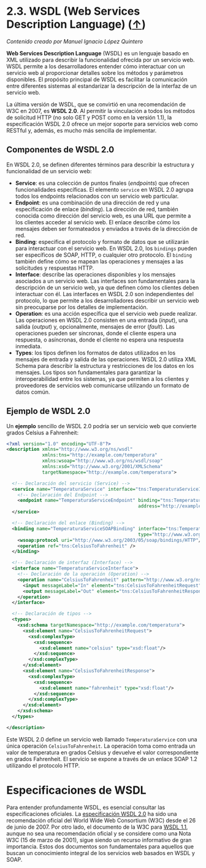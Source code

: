 # 2.3. WSDL (Web Services Description Language) ([↑](README.md))

_Contenido creado por Manuel Ignacio López Quintero_

**Web Services Description Language** (WSDL) es un lenguaje basado en XML utilizado para describir la funcionalidad ofrecida por un servicio web. WSDL permite a los desarrolladores entender cómo interactuar con un servicio web al proporcionar detalles sobre los métodos y parámetros disponibles. El propósito principal de WSDL es facilitar la comunicación entre diferentes sistemas al estandarizar la descripción de la interfaz de un servicio web.

La última versión de WSDL, que se convirtió en una recomendación de W3C en 2007, es **WSDL 2.0**. Al permitir la vinculación a todos los métodos de solicitud HTTP (no solo GET y POST como en la versión 1.1), la especificación WSDL 2.0 ofrece un mejor soporte para servicios web como RESTful y, además, es mucho más sencilla de implementar.

## Componentes de WSDL 2.0

En WSDL 2.0, se definen diferentes términos para describir la estructura y funcionalidad de un servicio web:

- **Service**: es una colección de puntos finales (*endpoints*) que ofrecen funcionalidades específicas. El elemento `service` en WSDL 2.0 agrupa todos los endpoints relacionados con un servicio web particular.
- **Endpoint**: es una combinación de una dirección de red y una especificación de enlace (*binding*). La dirección de red, también conocida como dirección del servicio web, es una URL que permite a los clientes acceder al servicio web. El enlace describe cómo los mensajes deben ser formateados y enviados a través de la dirección de red.
- **Binding**: especifica el protocolo y formato de datos que se utilizarán para interactuar con el servicio web. En WSDL 2.0, los `bindings` pueden ser específicos de SOAP, HTTP, o cualquier otro protocolo. El `binding` también define cómo se mapean las operaciones y mensajes a las solicitudes y respuestas HTTP.
- **Interface**: describe las operaciones disponibles y los mensajes asociados a un servicio web. Las interfaces son fundamentales para la descripción de un servicio web, ya que definen cómo los clientes deben interactuar con él. Las interfaces en WSDL 2.0 son independientes del protocolo, lo que permite a los desarrolladores describir un servicio web sin preocuparse por los detalles de implementación.
- **Operation**: es una acción específica que el servicio web puede realizar. Las operaciones en WSDL 2.0 consisten en una entrada (*input*), una salida (*output*) y, opcionalmente, mensajes de error (*fault*). Las operaciones pueden ser síncronas, donde el cliente espera una respuesta, o asíncronas, donde el cliente no espera una respuesta inmediata.
- **Types**: los tipos definen los formatos de datos utilizados en los mensajes de entrada y salida de las operaciones. WSDL 2.0 utiliza XML Schema para describir la estructura y restricciones de los datos en los mensajes. Los tipos son fundamentales para garantizar la interoperabilidad entre los sistemas, ya que permiten a los clientes y proveedores de servicios web comunicarse utilizando un formato de datos común.

## Ejemplo de WSDL 2.0

Un **ejemplo** sencillo de WSDL 2.0 podría ser un servicio web que convierte grados Celsius a Fahrenheit:

```xml
<?xml version="1.0" encoding="UTF-8"?>
<description xmlns="http://www.w3.org/ns/wsdl" 
             xmlns:tns="http://example.com/temperatura" 
             xmlns:wsoap="http://www.w3.org/ns/wsdl/soap" 
             xmlns:xsd="http://www.w3.org/2001/XMLSchema" 
             targetNamespace="http://example.com/temperatura">

  <!-- Declaración del servicio (Service) -->
  <service name="TemperaturaService" interface="tns:TemperaturaServiceInterface">
    <!-- Declaración del Endpoint -->
    <endpoint name="TemperaturaServiceEndpoint" binding="tns:TemperaturaServiceSOAPBinding"
                                                address="http://example.com/temperatura/soap"/>
  </service>

  <!-- Declaración del enlace (Binding) -->
  <binding name="TemperaturaServiceSOAPBinding" interface="tns:TemperaturaServiceInterface"
                                                type="http://www.w3.org/ns/wsdl/soap">
    <wsoap:protocol uri="http://www.w3.org/2003/05/soap/bindings/HTTP"/>
    <operation ref="tns:CelsiusToFahrenheit" />
  </binding>

  <!-- Declaración de interfaz (Interface) -->
  <interface name="TemperaturaServiceInterface">
    <!-- Declaración de la operación (Operation) -->
    <operation name="CelsiusToFahrenheit" pattern="http://www.w3.org/ns/wsdl/in-out">
      <input messageLabel="In" element="tns:CelsiusToFahrenheitRequest"/>
      <output messageLabel="Out" element="tns:CelsiusToFahrenheitResponse"/>
    </operation>
  </interface>

  <!-- Declaración de tipos -->
  <types>
    <xsd:schema targetNamespace="http://example.com/temperatura">
      <xsd:element name="CelsiusToFahrenheitRequest">
        <xsd:complexType>
          <xsd:sequence>
            <xsd:element name="celsius" type="xsd:float"/>
          </xsd:sequence>
        </xsd:complexType>
      </xsd:element>
      <xsd:element name="CelsiusToFahrenheitResponse">
        <xsd:complexType>
          <xsd:sequence>
            <xsd:element name="fahrenheit" type="xsd:float"/>
          </xsd:sequence>
        </xsd:complexType>
      </xsd:element>
    </xsd:schema>
  </types>

</description>
```

Este WSDL 2.0 define un servicio web llamado `TemperaturaService` con una única operación `CelsiusToFahrenheit`. La operación toma como entrada un valor de temperatura en grados Celsius y devuelve el valor correspondiente en grados Fahrenheit. El servicio se expone a través de un enlace SOAP 1.2 utilizando el protocolo HTTP.

# Especificaciones de WSDL

Para entender profundamente WSDL, es esencial consultar las especificaciones oficiales. La [especificación WSDL 2.0](https://www.w3.org/TR/wsdl/) ha sido una recomendación oficial del World Wide Web Consortium (W3C) desde el 26 de junio de 2007. Por otro lado, el documento de la W3C para [WSDL 1.1](https://www.w3.org/TR/wsdl.html), aunque no sea una recomendación oficial y se considere como una Nota W3C (15 de marzo de 2001), sigue siendo un recurso informativo de gran importancia. Estos dos documentos son fundamentales para aquellos que buscan un conocimiento integral de los servicios web basados en WSDL y SOAP.
